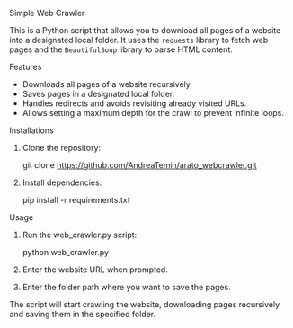 Simple Web Crawler

This is a Python script that allows you to download all pages of a website into a designated local folder. It uses the `requests` library to fetch web pages and the `BeautifulSoup` library to parse HTML content.

Features

- Downloads all pages of a website recursively.
- Saves pages in a designated local folder.
- Handles redirects and avoids revisiting already visited URLs.
- Allows setting a maximum depth for the crawl to prevent infinite loops.

Installations

1. Clone the repository:

   git clone https://github.com/AndreaTemin/arato_webcrawler.git

2. Install dependencies:
   
   pip install -r requirements.txt

Usage

1. Run the web_crawler.py script:

   python web_crawler.py

2. Enter the website URL when prompted.
3. Enter the folder path where you want to save the pages.

The script will start crawling the website, downloading pages recursively and saving them in the specified folder.


